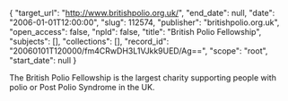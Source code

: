 {
  "target_url": "http://www.britishpolio.org.uk/", 
  "end_date": null, 
  "date": "2006-01-01T12:00:00", 
  "slug": 112574, 
  "publisher": "britishpolio.org.uk", 
  "open_access": false, 
  "npld": false, 
  "title": "British Polio Fellowship", 
  "subjects": [], 
  "collections": [], 
  "record_id": "20060101T120000/fm4CRwDH3L1VJkk9UED/Ag==", 
  "scope": "root", 
  "start_date": null
}

 The British Polio Fellowship is the largest charity supporting people with polio or Post Polio Syndrome in the UK.